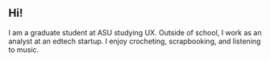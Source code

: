 ## Hi! 
I am a graduate student at ASU studying UX. Outside of school, I work as an analyst at an edtech startup. I enjoy crocheting, scrapbooking, and listening to music. 

<!--
**alishambernal/alishambernal** is a ✨ _special_ ✨ repository because its `README.md` (this file) appears on your GitHub profile.

Here are some ideas to get you started:

- 🔭 I’m currently working on ...
- 🌱 I’m currently learning ...
- 👯 I’m looking to collaborate on ...
- 🤔 I’m looking for help with ...
- 💬 Ask me about ...
- 📫 How to reach me: ...
- 😄 Pronouns: ...
- ⚡ Fun fact: ...
-->
